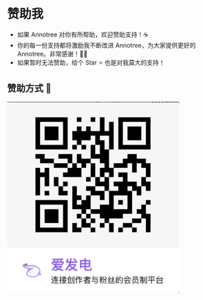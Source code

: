 # 赞助我

- 如果 Annotree 对你有所帮助，欢迎赞助支持！☕️
- 你的每一份支持都将激励我不断改进 Annotree，为大家提供更好的 Annotree。非常感谢！🙏🏻
- 如果暂时无法赞助，给个 Star ⭐ 也是对我莫大的支持！

<h2>赞助方式 🎉</h2>
<img src='./assets/love.png' width='400' alt='赞助方式' />
